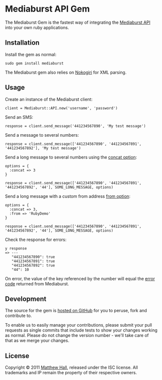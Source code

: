 # Mediaburst API Gem

The Mediaburst Gem is the fastest way of integrating the [Mediaburst API][2] into your own ruby applications.

## Installation

Install the gem as normal:

    sudo gem install mediaburst

The Mediaburst gem also relies on [Nokogiri][1] for XML parsing.

## Usage

Create an instance of the Mediaburst client:

    client = Mediaburst::API.new('username', 'password')

Send an SMS:

    response = client.send_message('441234567890', 'My test message')

Send a message to several numbers:

    response = client.send_message(['441234567890', '441234567891', '441234567892'], 'My test message')

Send a long message to several numbers using the [concat option][8]:

    options = {
      :concat => 3
    }
    
    response = client.send_message(['441234567890', '441234567891', '441234567892', '44'], SOME_LONG_MESSAGE, options)

Send a long message with a custom from address [from option][9]:

    options = {
      :concat => 3,
      :from => 'RubyDemo'
    }

    response = client.send_message(['441234567890', '441234567891', '441234567892', '44'], SOME_LONG_MESSAGE, options)

Check the response for errors:

    y response
    => ---
       "441234567890": true
       "441234567891": true
       "441234567892": true
       "44": 10

On error, the value of the key referenced by the number will equal the [error code][5] returned from Mediaburst.


## Development

The source for the gem is [hosted on GitHub][3] for you to peruse, fork and contribute to.

To enable us to easily manage your contributions, please submit your pull requests as single commits that include tests to show your changes working as normal. Please do not change the version number - we'll take care of that as we merge your changes.

## License

Copyright © 2011 [Matthew Hall][4], released under the ISC license. All trademarks and IP remain the property of their respective owners.


[1]:http://nokogiri.org/
[2]:http://www.mediaburst.co.uk/api
[3]:https://github.com/mediaburst/ruby-mediaburst-sms
[4]:http://codebeef.com/portfolio/mediaburst
[5]:http://www.mediaburst.co.uk/api/reference/error-codes/
[8]:http://www.mediaburst.co.uk/api/sending-a-message/parameters/#param-concat
[9]:http://www.mediaburst.co.uk/api/sending-a-message/parameters/#param-from
